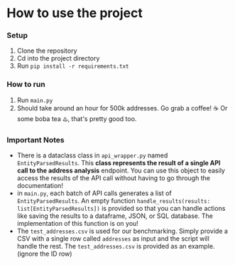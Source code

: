 # How to use the project

### Setup

1. Clone the repository
2. Cd into the project directory
3. Run `pip install -r requirements.txt`

### How to run

1. Run `main.py`
2. Should take around an hour for 500k addresses. Go grab a coffee! ☕ Or some boba tea ♨️, that's pretty good too.

### Important Notes

- There is a dataclass class in `api_wrapper.py` named `EntityParsedResults`. This **class represents the result of a single API call to the address analysis** endpoint. You can use this object to easily access the results of the API call without having to go through the documentation!
- in `main.py`, each batch of API calls generates a list of `EntityParsedResults`. An empty function `handle_results(results: list[EntityParsedResults])` is provided so that you can handle actions like saving the results to a dataframe, JSON, or SQL database. The implementation of this function is on you!
- The `test_addresses.csv` is used for our benchmarking. Simply provide a CSV with a single row called `addresses` as input and the script will handle the rest. The `test_addresses.csv` is provided as an example. (ignore the ID row)
